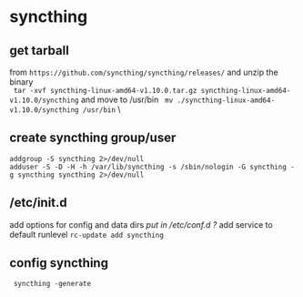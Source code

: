 # syncthing

## get tarball 
from ```https://github.com/syncthing/syncthing/releases/``` and unzip the binary\
``` tar -xvf syncthing-linux-amd64-v1.10.0.tar.gz syncthing-linux-amd64-v1.10.0/syncthing``` and move to /usr/bin
``` mv ./syncthing-linux-amd64-v1.10.0/syncthing /usr/bin``` \

## create syncthing group/user
```
addgroup -S syncthing 2>/dev/null
adduser -S -D -H -h /var/lib/syncthing -s /sbin/nologin -G syncthing -g syncthing syncthing 2>/dev/null
```

## /etc/init.d
add options for config and data dirs *put in /etc/conf.d ?*
add service to default runlevel ```rc-update add syncthing```


## config syncthing
``` syncthing -generate```

